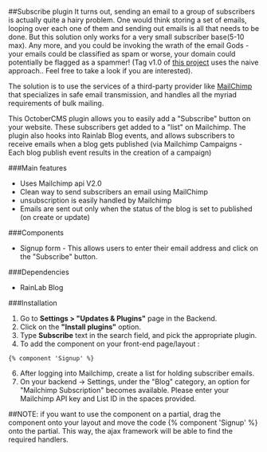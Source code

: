 ##Subscribe plugin
It turns out, sending an email to a group of subscribers is actually quite a hairy problem. One would 
think storing a set of emails, looping over each one of them and sending out emails is all that needs to be done.
But this solution only works for a very small subscriber base(5-10 max). 
Any more, and you could be invoking the wrath of the email Gods - your emails could be classified as spam 
or worse, your domain could potentially be flagged as a spammer!
(Tag v1.0 of [this project](https://github.com/mnshankar/oc-subscribe-plugin) uses the naive approach.. Feel free to take a look if you are interested).

The solution is to use the services of a third-party provider like [MailChimp](http://mailchimp.com/) 
that specializes in safe email transmission, and handles all the myriad requirements of bulk mailing.

This OctoberCMS plugin allows you to easily add a "Subscribe" button on your website. These subscribers get
 added to a "list" on Mailchimp.
The plugin also hooks into Rainlab Blog events, and allows subscribers to receive emails 
when a blog gets published (via Mailchimp Campaigns - Each blog publish event results in the creation of a campaign)

###Main features
* Uses Mailchimp api V2.0
* Clean way to send subscribers an email using MailChimp
* unsubscription is easily handled by Mailchimp
* Emails are sent out only when the status of the blog is set to published (on create or update)
 
###Components
* Signup form - This allows users to enter their email address and click on the "Subscribe" button.

###Dependencies
* RainLab Blog

###Installation
1. Go to __Settings > "Updates & Plugins"__ page in the Backend.
2. Click on the __"Install plugins"__ option.
3. Type __Subscribe__ text in the search field, and pick the appropriate plugin.
4. To add the component on your front-end page/layout :
```
{% component 'Signup' %}
```
6. After logging into Mailchimp, create a list for holding subscriber emails.
5. On your backend -> Settings, under the "Blog" category, an option for "Mailchimp Subscription" becomes available. Please enter 
your Mailchimp API key and List ID in the spaces provided.

##NOTE:
if you want to use the component on a partial, drag the component onto your layout and move the code {% component 'Signup' %} onto the partial. This way, the ajax framework will be able to find the required handlers.